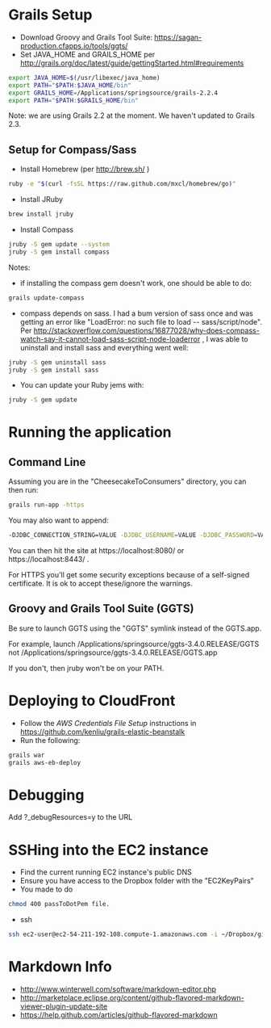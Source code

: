 # Grails Setup

* Download Groovy and Grails Tool Suite: https://sagan-production.cfapps.io/tools/ggts/
* Set JAVA_HOME and GRAILS_HOME per http://grails.org/doc/latest/guide/gettingStarted.html#requirements

```bash
export JAVA_HOME=$(/usr/libexec/java_home)
export PATH="$PATH:$JAVA_HOME/bin"
export GRAILS_HOME=/Applications/springsource/grails-2.2.4
export PATH="$PATH:$GRAILS_HOME/bin"
```

Note: we are using Grails 2.2 at the moment.  We haven't updated to Grails 2.3. 

## Setup for Compass/Sass

* Install Homebrew (per http://brew.sh/ )
```bash
ruby -e "$(curl -fsSL https://raw.github.com/mxcl/homebrew/go)"
```

* Install JRuby
```bash
brew install jruby
```

* Install Compass
```bash
jruby -S gem update --system
jruby -S gem install compass
```

Notes: 
* if installing the compass gem doesn't work, one should be able to do:
```bash
grails update-compass
```
* compass depends on sass.  I had a bum version of sass once and was getting an error like "LoadError: no such file to load -- sass/script/node".  Per http://stackoverflow.com/questions/16877028/why-does-compass-watch-say-it-cannot-load-sass-script-node-loaderror , I was able to uninstall and install sass and everything went well:
```bash
jruby -S gem uninstall sass
jruby -S gem install sass
```

* You can update your Ruby jems with:
```bash
jruby -S gem update 
```

# Running the application 

## Command Line
Assuming you are in the "CheesecakeToConsumers" directory, you can then run:

```bash
grails run-app -https
```

You may also want to append:

```bash
-DJDBC_CONNECTION_STRING=VALUE -DJDBC_USERNAME=VALUE -DJDBC_PASSWORD=VALUE -DuseProdDb=true -DMAIL_USERNAME=VALUE -DMAIL_PASSWORD=VALUE
```

You can then hit the site at https://localhost:8080/ or https://localhost:8443/ .

For HTTPS you'll get some security exceptions because of a self-signed certificate.  It is ok to accept these/ignore the warnings.

## Groovy and Grails Tool Suite (GGTS)
Be sure to launch GGTS using the "GGTS" symlink instead of the GGTS.app.  

For example, launch /Applications/springsource/ggts-3.4.0.RELEASE/GGTS not /Applications/springsource/ggts-3.4.0.RELEASE/GGTS.app

If you don't, then jruby won't be on your PATH.

# Deploying to CloudFront

* Follow the *AWS Credentials File Setup* instructions in https://github.com/kenliu/grails-elastic-beanstalk
* Run the following:
```bash
grails war
grails aws-eb-deploy
```

# Debugging

Add ?_debugResources=y to the URL

# SSHing into the EC2 instance

* Find the current running EC2 instance's public DNS
* Ensure you have access to the Dropbox folder with the "EC2KeyPairs"
* You made to do 

```bash
chmod 400 passToDotPem file.
```

* ssh

```bash
ssh ec2-user@ec2-54-211-192-108.compute-1.amazonaws.com -i ~/Dropbox/givecheesecakes.com/EC2KeyPairs/givecheesecakescom2.pem
```

# Markdown Info

* http://www.winterwell.com/software/markdown-editor.php
* http://marketplace.eclipse.org/content/github-flavored-markdown-viewer-plugin-update-site
* https://help.github.com/articles/github-flavored-markdown
